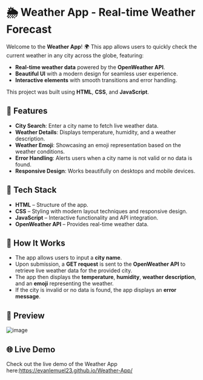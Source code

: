
# 🌦️ **Weather App** - Real-time Weather Forecast

Welcome to the **Weather App**! 🌍 
This app allows users to quickly check the current weather in any city across the globe, featuring:

- **Real-time weather data** powered by the **OpenWeather API**.
- **Beautiful UI** with a modern design for seamless user experience.
- **Interactive elements** with smooth transitions and error handling.

This project was built using **HTML**, **CSS**, and **JavaScript**.



## 🌟 **Features**

- **City Search**: Enter a city name to fetch live weather data.
- **Weather Details**: Displays temperature, humidity, and a weather description.
- **Weather Emoji**: Showcasing an emoji representation based on the weather conditions.
- **Error Handling**: Alerts users when a city name is not valid or no data is found.
- **Responsive Design**: Works beautifully on desktops and mobile devices.



## 🚀 **Tech Stack**

- **HTML** – Structure of the app.
- **CSS** – Styling with modern layout techniques and responsive design.
- **JavaScript** – Interactive functionality and API integration.
- **OpenWeather API** – Provides real-time weather data.


## 🔑 **How It Works**

- The app allows users to input a **city name**.
- Upon submission, a **GET request** is sent to the **OpenWeather API** to retrieve live weather data for the provided city.
- The app then displays the **temperature**, **humidity**, **weather description**, and an **emoji** representing the weather.
- If the city is invalid or no data is found, the app displays an **error message**.



## 🎨 **Preview**

![image](https://github.com/user-attachments/assets/78b2777b-3846-40d4-8e8a-03c689778985)



## 🌐 **Live Demo**

Check out the live demo of the Weather App here:https://evanlemuel23.github.io/Weather-App/












